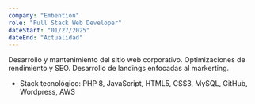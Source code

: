 ```yaml
---
company: "Embention"
role: "Full Stack Web Developer"
dateStart: "01/27/2025"
dateEnd: "Actualidad"
---
```


Desarrollo y mantenimiento del sitio web corporativo. Optimizaciones de rendimiento y SEO. Desarrollo de landings enfocadas al markerting.

- Stack tecnológico: PHP 8, JavaScript, HTML5, CSS3, MySQL, GitHub, Wordpress, AWS
